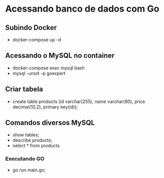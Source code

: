 # Acessando banco de dados com Go

## Subindo Docker
- docker-compose up -d

## Acessando o MySQL no container
- docker-compose exec mysql bash
- mysql -uroot -p goexpert

## Criar tabela
- create table products (id varchar(255), name varchar(80), price decimal(10,2), primary key(id));	

## Comandos diversos MySQL
- show tables;
- describe products;
- select * from products

### Executando GO
- go run main.go;